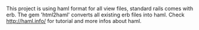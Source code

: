 This project is using haml format for all view files, standard rails comes with erb.
The gem 'html2haml' converts all existing erb files into haml.
Check http://haml.info/ for tutorial and more infos about haml.
